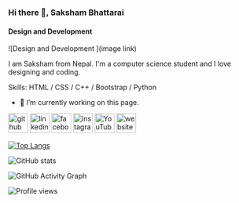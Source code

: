 ### Hi there 👋, Saksham Bhattarai
#### Design and Development 
![Design and Development ](image link)

I am Saksham from Nepal. I'm a computer science student and I love designing and coding.

Skills:  HTML / CSS / C++ / Bootstrap / Python

- 🔭 I’m currently working on this page. 


[<img src='https://cdn.jsdelivr.net/npm/simple-icons@3.0.1/icons/github.svg' alt='github' height='40'>](https://github.com/saksham-17)  [<img src='https://cdn.jsdelivr.net/npm/simple-icons@3.0.1/icons/linkedin.svg' alt='linkedin' height='40'>](https://www.linkedin.com/in/sas/)  [<img src='https://cdn.jsdelivr.net/npm/simple-icons@3.0.1/icons/facebook.svg' alt='facebook' height='40'>](https://www.facebook.com/das)  [<img src='https://cdn.jsdelivr.net/npm/simple-icons@3.0.1/icons/instagram.svg' alt='instagram' height='40'>](https://www.instagram.com/sasa/)  [<img src='https://cdn.jsdelivr.net/npm/simple-icons@3.0.1/icons/youtube.svg' alt='YouTube' height='40'>](https://www.youtube.com/channel/sasa)  [<img src='https://cdn.jsdelivr.net/npm/simple-icons@3.0.1/icons/icloud.svg' alt='website' height='40'>](sasa)  

[![Top Langs](https://github-readme-stats.vercel.app/api/top-langs/?username=saksham-17)](https://github.com/anuraghazra/github-readme-stats)

![GitHub stats](https://github-readme-stats.vercel.app/api?username=saksham-17&show_icons=true&count_private=true)  

![GitHub Activity Graph](https://activity-graph.herokuapp.com/graph?username=saksham-17)  

![Profile views](https://gpvc.arturio.dev/saksham-17)  
